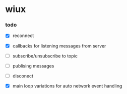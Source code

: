 # wiux

### todo
- [X] reconnect
- [X] callbacks for listening messages from server
- [ ] subscribe/unsubscribe to topic
- [ ] publising messages
- [ ] disconect
- [X] main loop variations for auto network event handling

